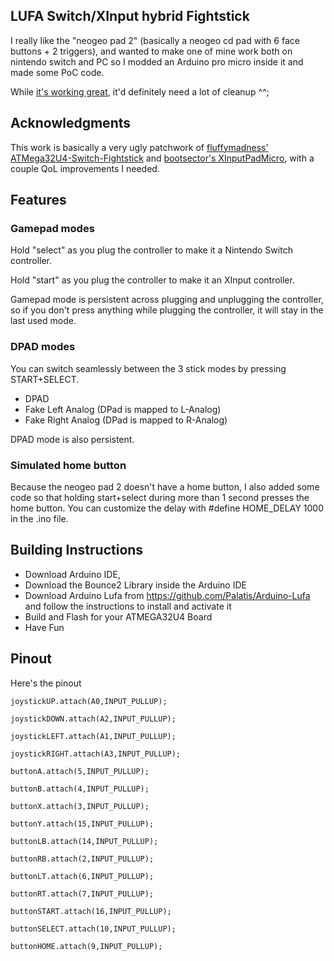 ## LUFA Switch/XInput hybrid Fightstick

I really like the "neogeo pad 2" (basically a neogeo cd pad with 6 face buttons + 2 triggers), and wanted to make one of mine work both on nintendo switch and PC so I modded an Arduino pro micro inside it and made some PoC code.

While [it's working great](https://www.instagram.com/p/B56IP1AIHOc/), it'd definitely need a lot of cleanup ^^;

## Acknowledgments

This work is basically a very ugly patchwork of [fluffymadness' ATMega32U4-Switch-Fightstick](https://github.com/fluffymadness/ATMega32U4-Switch-Fightstick)
 and [bootsector's XInputPadMicro](https://github.com/bootsector/XInputPadMicro), with a couple QoL improvements I needed.
 
## Features

### Gamepad modes

Hold "select" as you plug the controller to make it a Nintendo Switch controller.

Hold "start" as you plug the controller to make it an XInput controller.

Gamepad mode is persistent across plugging and unplugging the controller, so if you don't press anything while plugging the controller, it will stay in the last used mode. 

### DPAD modes

You can switch seamlessly between the 3 stick modes by pressing START+SELECT. 

- DPAD
- Fake Left Analog (DPad is mapped to L-Analog)
- Fake Right Analog (DPad is mapped to R-Analog)

DPAD mode is also persistent.

### Simulated home button

Because the neogeo pad 2 doesn't have a home button, I also added some code so that holding start+select during more than 1 second presses the home button. You can customize the delay with #define HOME_DELAY 1000 in the .ino file.

## Building Instructions

- Download Arduino IDE, 
- Download the Bounce2 Library inside the Arduino IDE
- Download Arduino Lufa from https://github.com/Palatis/Arduino-Lufa and follow the instructions to install and activate it
- Build and Flash for your ATMEGA32U4 Board
- Have Fun

## Pinout

Here's the pinout

	joystickUP.attach(A0,INPUT_PULLUP);
	
	joystickDOWN.attach(A2,INPUT_PULLUP);
	
	joystickLEFT.attach(A1,INPUT_PULLUP);
	
	joystickRIGHT.attach(A3,INPUT_PULLUP);
	
	buttonA.attach(5,INPUT_PULLUP);
	
	buttonB.attach(4,INPUT_PULLUP);
	
	buttonX.attach(3,INPUT_PULLUP);
	
	buttonY.attach(15,INPUT_PULLUP);
	
	buttonLB.attach(14,INPUT_PULLUP);
	
	buttonRB.attach(2,INPUT_PULLUP);
	
	buttonLT.attach(6,INPUT_PULLUP);
	
	buttonRT.attach(7,INPUT_PULLUP);
	
	buttonSTART.attach(16,INPUT_PULLUP);
	
	buttonSELECT.attach(10,INPUT_PULLUP);
	
	buttonHOME.attach(9,INPUT_PULLUP);
	